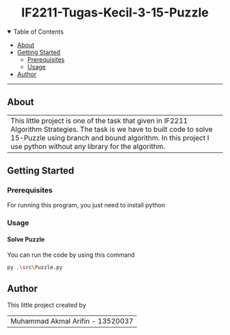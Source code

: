 <div align="center">
  <h1>IF2211-Tugas-Kecil-3-15-Puzzle</h1>
</div>

<details open="open">
<summary>Table of Contents</summary>
  
- [About](#about)
- [Getting Started](#getting-started)
  - [Prerequisites](#prerequisites)
  - [Usage](#usage)
- [Author](#author)

</details>
  
---

## About

<table>
  <tr>
    <td>
      This little project is one of the task that given in IF2211 Algorithm Strategies. The task is we have to built code to solve 15-Puzzle using branch and bound algorithm. In this project I use python without any library for the algorithm.
  </tr>
</table>

## Getting Started

### Prerequisites

For running this program, you just need to install python 

### Usage

#### Solve Puzzle

You can run the code by using this command

```sh
py .\src\Puzzle.py
```

## Author

This little project created by

<table>
  <tr>
    <td>
      Muhammad Akmal Arifin - 13520037
    </td>
  </tr>
</table>
